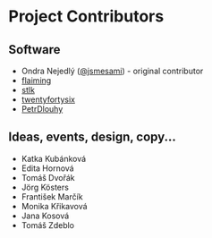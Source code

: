 Project Contributors
====================

## Software
* Ondra Nejedlý ([@jsmesami](https://twitter.com/jsmesami/)) - original contributor
* [flaiming](https://github.com/flaiming)
* [stlk](https://github.com/stlk)
* [twentyfortysix](https://github.com/twentyfortysix)
* [PetrDlouhy](https://github.com/PetrDlouhy)

## Ideas, events, design, copy...
* Katka Kubánková
* Edita Hornová
* Tomáš Dvořák
* Jörg Kösters
* František Marčík
* Monika Křikavová
* Jana Kosová
* Tomáš Zdeblo
